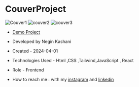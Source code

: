 # CouverProject
![Couver1](https://github.com/NeginKashani/CouverProject/assets/109550062/2ac0f018-16de-401a-a940-6a10f52351f1)
![couver2](https://github.com/NeginKashani/CouverProject/assets/109550062/22612541-a225-4a7e-8d2e-6aba0022fa57)
![couver3](https://github.com/NeginKashani/CouverProject/assets/109550062/a1e6b1af-7018-4332-ac48-82c644253549)



- [Demo Project](https://couver-project.vercel.app/)

- Developed by Negin Kashani

- Created - 2024-04-01

- Technologies Used - Html ,CSS ,Tailwind,JavaScript , React
- Role - Frontend

- How to reach me : with my [instagram](https://instagram.com/negin_kashweb?igshid=NTc4MTIwNjQ2YQ==
) and [linkedin](https://www.linkedin.com/in/negin-kashani-567840b8)
